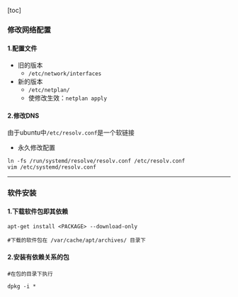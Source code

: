 [toc]

### 修改网络配置

#### 1.配置文件
* 旧的版本
  * `/etc/network/interfaces`
* 新的版本
  * `/etc/netplan/`
  * 使修改生效：`netplan apply`

#### 2.修改DNS
由于ubuntu中`/etc/resolv.conf`是一个软链接
* 永久修改配置
```shell
ln -fs /run/systemd/resolve/resolv.conf /etc/resolv.conf
vim /etc/systemd/resolv.conf
```

***

### 软件安装

#### 1.下载软件包即其依赖
```shell
apt-get install <PACKAGE> --download-only

#下载的软件包在 /var/cache/apt/archives/ 目录下
```

#### 2.安装有依赖关系的包
```shell
#在包的目录下执行

dpkg -i *
```
